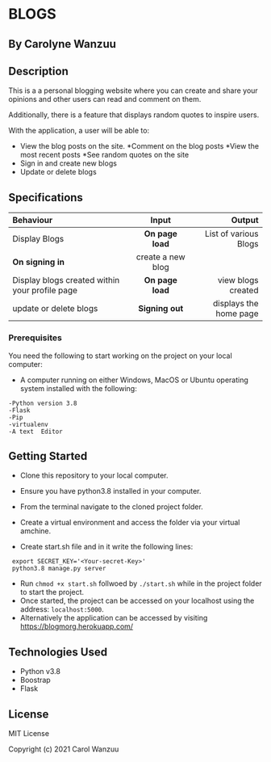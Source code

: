 # BLOGS

## By Carolyne Wanzuu

## Description
This is a a personal blogging website where you can create and share your opinions and other users can read and comment on them.

Additionally, there is a feature that displays random quotes to inspire  users. 



With the application, a user will be able to:

* View the blog posts on the site.
*Comment on the blog posts
*View the most recent posts
*See random quotes on the site
* Sign in and create new blogs
* Update or delete blogs

## Specifications
| Behaviour | Input | Output |
| :---------------- | :---------------: | ------------------: |
| Display Blogs | **On page load** | List of various Blogs|
**On signing in** | create a new blog|
| Display blogs created within your profile page | **On page load** | view blogs created |
| update or delete blogs| **Signing out** |displays the home page  |

### Prerequisites

You need the following to start working on the project on your local computer:

* A computer running on either Windows, MacOS or Ubuntu operating system installed with the following:

```
-Python version 3.8
-Flask
-Pip
-virtualenv
-A text  Editor
```

## Getting Started

* Clone this repository to your local computer.
* Ensure you have python3.8 installed in your computer.
* From the terminal navigate to the cloned project folder.
* Create a virtual environment and access the folder via your virtual amchine.

* Create start.sh file and in it write the following lines:
```
 export SECRET_KEY='<Your-secret-Key>'
 python3.8 manage.py server
```
* Run ```chmod +x start.sh``` follwoed by ``` ./start.sh ``` while in the project folder to start the project.
* Once started, the project can be accessed on your localhost using the address: ``` localhost:5000 ```.
* Alternatively the application can be accessed by visiting https://blogmorg.herokuapp.com/

## Technologies Used

* Python v3.8
* Boostrap
* Flask


## License

MIT License

Copyright (c) 2021 Carol Wanzuu